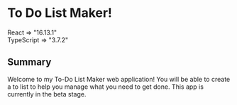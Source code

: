 # To Do List Maker!

React => "16.13.1"
<br />
TypeScript => "3.7.2"

## Summary

Welcome to my To-Do List Maker web application!  You will be able to create a to list to help you manage what you need to get done. This app is currently in the beta stage.